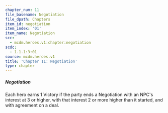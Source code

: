 ```yaml
---
chapter_num: 11
file_basename: Negotiation
file_dpath: Chapters
item_id: negotiation
item_index: '01'
item_name: Negotiation
scc:
  - mcdm.heroes.v1:chapter:negotiation
scdc:
  - 1.1.1:3:01
source: mcdm.heroes.v1
title: 'Chapter 11: Negotiation'
type: chapter
---
```


##### Negotiation

Each hero earns 1 Victory if the party ends a Negotiation with an NPC's interest at 3 or higher, with that interest 2 or more higher than it started, and with agreement on a deal.
